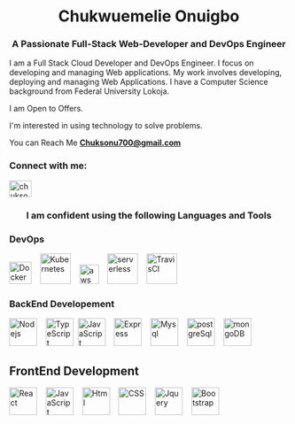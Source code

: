 <h1 align="center">Chukwuemelie Onuigbo</h1>
<h3 align="center">A Passionate Full-Stack Web-Developer and DevOps Engineer </h3>

I am a Full Stack Cloud Developer and DevOps Engineer. I focus on developing and managing
Web applications. My work involves developing, deploying and managing Web Applications.
I have a Computer Science background from Federal University Lokoja.

I am Open to Offers. 

I'm interested in using technology to solve problems.

You can Reach Me <a href="mailto:Chuksonu700@gmail.com">**Chuksonu700@gmail.com**</a>

<h3 align="left">Connect with me:</h3>
<p align="left">
<a href="https://twitter.com/chuksonu700" target="blank"><img align="center" src="https://raw.githubusercontent.com/rahuldkjain/github-profile-readme-generator/master/src/images/icons/Social/twitter.svg" alt="chuksonu700" height="30" width="40" /></a>
</p>

<h3 align="center">I am confident using the following Languages and Tools </h3>

### DevOps

<p align="left">
<img src="https://cdn.cdnlogo.com/logos/d/8/docker.svg" alt="Dockers"  height="40"/>&nbsp; &nbsp; 
<img src="https://www.vectorlogo.zone/logos/kubernetes/kubernetes-ar21.svg" alt="Kubernetes"  height="55"/>&nbsp; &nbsp; 
<img src="https://cdn.cdnlogo.com/logos/a/19/aws.svg" alt="aws"  height="35"/>&nbsp; &nbsp; 
<img src="https://www.vectorlogo.zone/logos/serverless/serverless-ar21.svg" alt="serverless"  height="55"/>&nbsp; &nbsp; 
<img src="https://www.vectorlogo.zone/logos/travis-ci/travis-ci-ar21.svg" alt="TravisCI"  height="55"/>&nbsp; &nbsp; 
</p>

### BackEnd Developement

<p align="left">
<img src="https://www.vectorlogo.zone/logos/nodejs/nodejs-ar21.svg" alt="Nodejs"  height="50"/>&nbsp; &nbsp; 
<img src="https://www.vectorlogo.zone/logos/typescriptlang/typescriptlang-ar21.svg" alt="TypeScript"  height="50"/>&nbsp;  
<img src="https://www.vectorlogo.zone/logos/javascript/javascript-horizontal.svg" alt="JavaScript"  height="50"/>&nbsp; &nbsp; 
<img src="https://www.vectorlogo.zone/logos/expressjs/expressjs-ar21.svg" alt="Express"  height="50"/>&nbsp; &nbsp; 
<img src="https://www.vectorlogo.zone/logos/mysql/mysql-ar21.svg" alt="Mysql"  height="50"/>&nbsp; &nbsp; 
<img src="https://www.vectorlogo.zone/logos/postgresql/postgresql-ar21.svg" alt="postgreSql"  height="50"/>&nbsp; &nbsp; 
<img src="https://www.vectorlogo.zone/logos/mongodb/mongodb-ar21.svg" alt="mongoDB"  height="50"/>&nbsp; &nbsp; 
</p>

## FrontEnd Development
<p align="left">
<img src="https://www.vectorlogo.zone/logos/reactjs/reactjs-ar21.svg" alt="React"  height="50"/>&nbsp; &nbsp;   
<img src="https://www.vectorlogo.zone/logos/javascript/javascript-horizontal.svg" alt="JavaScript"  height="50"/>&nbsp; &nbsp; 
<img src="https://www.vectorlogo.zone/logos/w3_html5/w3_html5-ar21.svg" alt="Html"  height="50"/>&nbsp; &nbsp; 
<img src="https://www.vectorlogo.zone/logos/w3_css/w3_css-ar21.svg" alt="CSS"  height="50"/>&nbsp; &nbsp; 
<img src="https://www.vectorlogo.zone/logos/jquery/jquery-official.svg" alt="Jquery"  height="50"/>&nbsp; &nbsp; 
<img src="https://www.vectorlogo.zone/logos/getbootstrap/getbootstrap-ar21.svg" alt="Bootstrap"  height="50"/>&nbsp; &nbsp; 
</p>